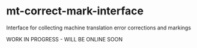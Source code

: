 # mt-correct-mark-interface
Interface for collecting machine translation error corrections and markings

WORK IN PROGRESS - WILL BE ONLINE SOON
